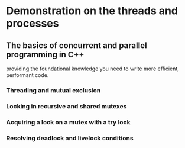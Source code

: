 # Demonstration on the threads and processes

## The basics of concurrent and parallel programming in C++
providing the foundational knowledge you need to write more efficient, performant code.

### Threading and mutual exclusion
### Locking in recursive and shared mutexes
### Acquiring a lock on a mutex with a try lock
### Resolving deadlock and livelock conditions
